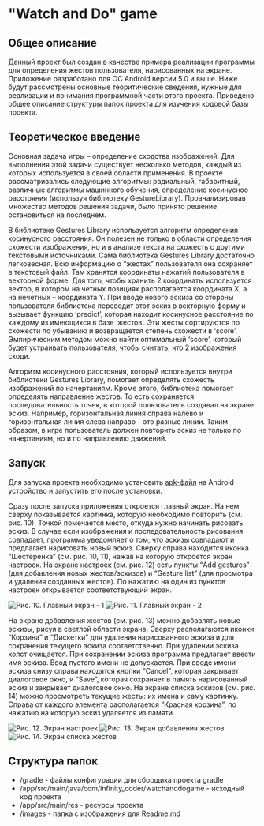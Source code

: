 # "Watch and Do" game
## Общее описание
Данный проект был создан в качестве примера реализации программы для определения жестов пользователя, нарисованных на экране. Приложение разработано для ОС Android версии 5.0 и выше. Ниже будут рассмотрены основные теоритические сведения, нужные для реализации и понимания программной части этого проекта. Приведено общее описание структуры папок проекта для изучения кодовой базы проекта.

## Теоретическое введение
Основная задача игры – определение сходства изображений. Для выполнения этой задачи существует несколько методов, каждый из которых используется в своей области применения. В проекте рассматривались следующие алгоритмы: радиальный, габаритный, различные алгоритмы машинного обучения, определение косинусноо расстояния (используя библиотеку GestureLibrary). Проанализировав множество методов решения задачи, было принято решение остановиться на последнем.

В библиотеке Gestures Library используется алгоритм определения косинусного расстояния. Он полезен не только в области определения схожести изображения, но и в анализе текста на схожесть с другими текстовыми источниками. Сама библиотека Gestures Library достаточно легковесная. Всю информацию о “жестах” пользователя она сохраняет в текстовый файл. Там хранятся координаты нажатий пользователя в векторной форме. Для того, чтобы хранить 2 координаты используется вектор, в котором на четных позициях располагается координата X, а на нечетных – координата Y. При вводе нового эскиза со стороны пользователя библиотека переводит этот эскиз в векторную форму и вызывает функцию ‘predict’, которая находит косинусное расстояние по каждому из имеющихся в базе ‘жестов’. Эти жесты сортируются по схожести по убыванию и возвращается степень схожести в ‘score’. Эмпирическим методом можно найти оптимальный ‘score’, который будет устраивать пользователя, чтобы считать, что 2 изображения сходи.

Алгоритм косинусного расстояния, который используется внутри библиотеки Gestures Library, помогает определять схожесть изображений по начертаниям. Кроме этого, библиотека помогает определять направление жестов. То есть сохраняется последовательность точек, в которой пользователь создавал на экране эскиз. Например, горизонтальная линия справа налево и горизонтальная линия слева направо – это разные линии. Таким образом, в игре пользователь должен повторить эскиз не только по начертаниям, но и по направлению движений.

## Запуск
Для запуска проекта необходимо установить [apk-файл](https://github.com/VitalyPeryatin/WatchAndDoGame/releases/download/1.0.0/app-debug.apk) на Android устройство и запустить его после установки.

Сразу после запуска приложения откроется главный экран. На нем сверху показывается картинка, которую необходимо повторить (см. рис. 10).
Точкой помечается место, откуда нужно начинать рисовать эскиз. В случае если изображения и последовательность рисования совпадает, программа уведомляет о том, что эскизы совпадают и предлагает нарисовать новый эскиз. Сверху справа находится иконка “Шестеренка” (см. рис. 10, 11), нажав на которую откроется экран настроек. На экране настроек (см. рис. 12) есть пункты “Add gestures” (для добавления новых жестов/эскизов) и “Gesture list” (для просмотра и удаления созданных жестов). По нажатию на один из пунктов настроек открывается соответствующий экран.

![](images/Screenshot1.png "Рис. 10. Главный экран - 1")
![](images/Screenshot2.png "Рис. 11. Главный экран - 2")

На экране добавления жестов (см. рис. 13) можно добавлять новые эскизы, рисуя в светлой области экрана. Сверху располагаются иконки “Корзина” и “Дискетки” для удаления нарисованного эскиза и для сохранения текущего эскиза соответственно. При удалении эскиза холст очищается. При сохранении эскиза программа предлагает ввести имя эскиза. Ввод пустого имени не допускается. При вводе имени эскиза снизу справа находятся кнопки “Cancel”, которая закрывает диалоговое окно, и “Save”, которая сохраняет в память нарисованный эскиз и закрывает диалоговое окно.
На экране списка эскизов (см. рис. 14) можно просмотреть текущие жесты: их имена и саму картинку. Справа от каждого элемента располагается “Красная корзина”, по нажатию на которую эскиз удаляется из памяти.

![](images/Screenshot3.png "Рис. 12. Экран настроек")
![](images/Screenshot4.png "Рис. 13. Экран добавления жестов")
![](images/Screenshot5.png "Рис. 14. Экран списка жестов")

## Структура папок
+ /gradle - файлы конфигурации для сборщика проекта gradle
+ /app/src/main/java/com/infinity_coder/watchanddogame - исходный код проекта
+ /app/src/main/res - ресурсы проекта
+ /images - папка с изображения для Readme.md
